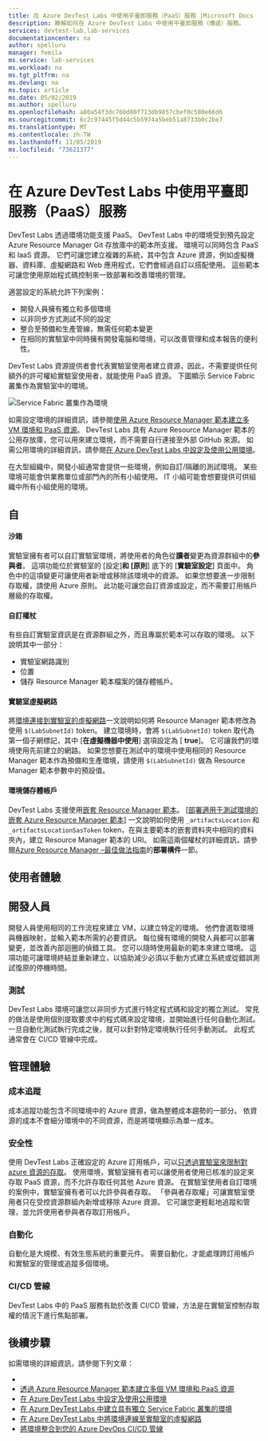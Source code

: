 ```yaml
---
title: 在 Azure DevTest Labs 中使用平臺即服務（PaaS）服務 |Microsoft Docs
description: 瞭解如何在 Azure DevTest Labs 中使用平臺即服務（傳遞）服務。
services: devtest-lab,lab-services
documentationcenter: na
author: spelluru
manager: femila
ms.service: lab-services
ms.workload: na
ms.tgt_pltfrm: na
ms.devlang: na
ms.topic: article
ms.date: 05/02/2019
ms.author: spelluru
ms.openlocfilehash: a80a54f3dc760d80f713db9857cbef0c580e66d6
ms.sourcegitcommit: 6c2c97445f5d44c5b5974a5beb51a8733b0c2be7
ms.translationtype: MT
ms.contentlocale: zh-TW
ms.lasthandoff: 11/05/2019
ms.locfileid: "73621377"
---
```

# <a name="use-platform-as-a-service-paas-services-in-azure-devtest-labs"></a>在 Azure DevTest Labs 中使用平臺即服務（PaaS）服務
DevTest Labs 透過環境功能支援 PaaS。 DevTest Labs 中的環境受到預先設定 Azure Resource Manager Git 存放庫中的範本所支援。 環境可以同時包含 PaaS 和 IaaS 資源。 它們可讓您建立複雜的系統，其中包含 Azure 資源，例如虛擬機器、資料庫、虛擬網路和 Web 應用程式，它們會經過自訂以搭配使用。 這些範本可讓您使用原始程式碼控制來一致部署和改善環境的管理。 

適當設定的系統允許下列案例： 

- 開發人員擁有獨立和多個環境
- 以非同步方式測試不同的設定
- 整合至預備和生產管線，無需任何範本變更
- 在相同的實驗室中同時擁有開發電腦和環境，可以改善管理和成本報告的便利性。  

DevTest Labs 資源提供者會代表實驗室使用者建立資源，因此，不需要提供任何額外的許可權給實驗室使用者，就能使用 PaaS 資源。 下圖顯示 Service Fabric 叢集作為實驗室中的環境。

![Service Fabric 叢集作為環境](./media/create-environment-service-fabric-cluster/cluster-created.png)

如需設定環境的詳細資訊，請參閱[使用 Azure Resource Manager 範本建立多 VM 環境和 PaaS 資源](devtest-lab-create-environment-from-arm.md)。 DevTest Labs 具有 Azure Resource Manager 範本的公用存放庫，您可以用來建立環境，而不需要自行連接至外部 GitHub 來源。 如需公用環境的詳細資訊，請參閱[在 Azure DevTest Labs 中設定及使用公用環境](devtest-lab-configure-use-public-environments.md)。

在大型組織中，開發小組通常會提供一些環境，例如自訂/隔離的測試環境。 某些環境可能會供業務單位或部門內的所有小組使用。 IT 小組可能會想要提供可供組織中所有小組使用的環境。  

## <a name="customizations"></a>自

#### <a name="sandbox"></a>沙箱 
實驗室擁有者可以自訂實驗室環境，將使用者的角色從**讀者**變更為資源群組中的**參與者**。 這項功能位於實驗室的 [設定]**和 [原則**] 底下的 [**實驗室設定**] 頁面中。 角色中的這項變更可讓使用者新增或移除該環境中的資源。 如果您想要進一步限制存取權，請使用 Azure 原則。 此功能可讓您自訂資源或設定，而不需要訂用帳戶層級的存取權。

#### <a name="custom-tokens"></a>自訂權杖
有些自訂實驗室資訊是在資源群組之外，而且專屬於範本可以存取的環境。 以下說明其中一部分： 

- 實驗室網路識別
- 位置
- 儲存 Resource Manager 範本檔案的儲存體帳戶。 
 
#### <a name="lab-virtual-network"></a>實驗室虛擬網路
將[環境連接到實驗室的虛擬網路](connect-environment-lab-virtual-network.md)一文說明如何將 Resource Manager 範本修改為使用 `$(LabSubnetId)` token。 建立環境時，會將 `$(LabSubnetId)` token 取代為第一個子網標記，其中 [**在虛擬機器中使用**] 選項設定為 [ **true**]。 它可讓我們的環境使用先前建立的網路。 如果您想要在測試中的環境中使用相同的 Resource Manager 範本作為預備和生產環境，請使用 `$(LabSubnetId)` 做為 Resource Manager 範本參數中的預設值。 

#### <a name="environment-storage-account"></a>環境儲存體帳戶
DevTest Labs 支援使用[嵌套 Resource Manager 範本](../azure-resource-manager/resource-group-linked-templates.md)。 [[部署適用于測試環境的嵌套 Azure Resource Manager 範本](deploy-nested-template-environments.md)] 一文說明如何使用 `_artifactsLocation` 和 `_artifactsLocationSasToken` token，在與主要範本的嵌套資料夾中相同的資料夾內，建立 Resource Manager 範本的 URI。 如需這兩個權杖的詳細資訊，請參閱[Azure Resource Manager –最佳做法指南](https://github.com/Azure/azure-quickstart-templates/blob/master/1-CONTRIBUTION-GUIDE/best-practices.md)的**部署構件**一節。

## <a name="user-experience"></a>使用者體驗

## <a name="developer"></a>開發人員
開發人員使用相同的工作流程來建立 VM，以建立特定的環境。 他們會選取環境與機器映射，並輸入範本所需的必要資訊。 每位擁有環境的開發人員都可以部署變更，並改善內部迴圈的偵錯工具。 您可以隨時使用最新的範本來建立環境。  這項功能可讓環境終結並重新建立，以協助減少必須以手動方式建立系統或從錯誤測試復原的停機時間。  

### <a name="testing"></a>測試
DevTest Labs 環境可讓您以非同步方式進行特定程式碼和設定的獨立測試。 常見的做法是使用個別提取要求中的程式碼來設定環境，並開始進行任何自動化測試。 一旦自動化測試執行完成之後，就可以針對特定環境執行任何手動測試。 此程式通常會在 CI/CD 管線中完成。 

## <a name="management-experience"></a>管理體驗

### <a name="cost-tracking"></a>成本追蹤
成本追蹤功能包含不同環境中的 Azure 資源，做為整體成本趨勢的一部分。 依資源的成本不會細分環境中的不同資源，而是將環境顯示為單一成本。

### <a name="security"></a>安全性
使用 DevTest Labs 正確設定的 Azure 訂用帳戶，可以[只透過實驗室來限制對 azure 資源的存取](devtest-lab-add-devtest-user.md)。 使用環境，實驗室擁有者可以讓使用者使用已核准的設定來存取 PaaS 資源，而不允許存取任何其他 Azure 資源。 在實驗室使用者自訂環境的案例中，實驗室擁有者可以允許參與者存取。 「參與者存取權」可讓實驗室使用者只在受控資源群組內新增或移除 Azure 資源。 它可讓您更輕鬆地追蹤和管理，並允許使用者參與者存取訂用帳戶。

### <a name="automation"></a>自動化
自動化是大規模、有效生態系統的重要元件。 需要自動化，才能處理跨訂用帳戶和實驗室的管理或追蹤多個環境。

### <a name="cicd-pipeline"></a>CI/CD 管線
DevTest Labs 中的 PaaS 服務有助於改善 CI/CD 管線，方法是在實驗室控制存取權的情況下進行焦點部署。

## <a name="next-steps"></a>後續步驟
如需環境的詳細資訊，請參閱下列文章： 

- 
- [透過 Azure Resource Manager 範本建立多個 VM 環境和 PaaS 資源](devtest-lab-create-environment-from-arm.md)
- [在 Azure DevTest Labs 中設定及使用公用環境](devtest-lab-configure-use-public-environments.md)
- [在 Azure DevTest Labs 中建立具有獨立 Service Fabric 叢集的環境](create-environment-service-fabric-cluster.md)
- [在 Azure DevTest Labs 中將環境連線至實驗室的虛擬網路](connect-environment-lab-virtual-network.md)
- [將環境整合到您的 Azure DevOps CI/CD 管線](integrate-environments-devops-pipeline.md)
 





